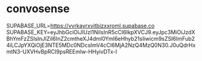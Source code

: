 # convosense

SUPABASE_URL=https://vvrkayrxvitbizxxroml.supabase.co
SUPABASE_KEY=eyJhbGciOiJIUzI1NiIsInR5cCI6IkpXVCJ9.eyJpc3MiOiJzdXBhYmFzZSIsInJlZiI6InZ2cmtheXJ4dml0Yml6eHhyb21sIiwicm9sZSI6ImFub24iLCJpYXQiOjE3NTE5MDc0NDcsImV4cCI6MjA2NzQ4MzQ0N30.J0uQdrHxmtN3-UXVHvBpRCI9psREEmlw-HHyivDTx-I
